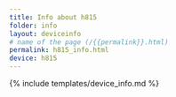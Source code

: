 ```yaml
---
title: Info about h815
folder: info
layout: deviceinfo
# name of the page (/{{permalink}}.html)
permalink: h815_info.html
device: h815
---
```

{% include templates/device_info.md %}
